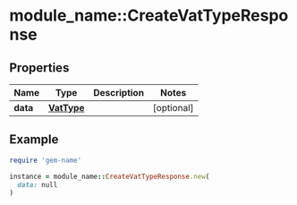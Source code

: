 # module_name::CreateVatTypeResponse

## Properties

| Name | Type | Description | Notes |
| ---- | ---- | ----------- | ----- |
| **data** | [**VatType**](VatType.md) |  | [optional] |

## Example

```ruby
require 'gem-name'

instance = module_name::CreateVatTypeResponse.new(
  data: null
)
```

